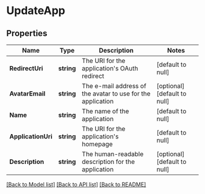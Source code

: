 # UpdateApp

## Properties
Name | Type | Description | Notes
------------ | ------------- | ------------- | -------------
**RedirectUri** | **string** | The URI for the application&#x27;s OAuth redirect | [default to null]
**AvatarEmail** | **string** | The e-mail address of the avatar to use for the application | [optional] [default to null]
**Name** | **string** | The name of the application | [default to null]
**ApplicationUri** | **string** | The URI for the application&#x27;s homepage | [default to null]
**Description** | **string** | The human-readable description for the application | [optional] [default to null]

[[Back to Model list]](../README.md#documentation-for-models) [[Back to API list]](../README.md#documentation-for-api-endpoints) [[Back to README]](../README.md)

